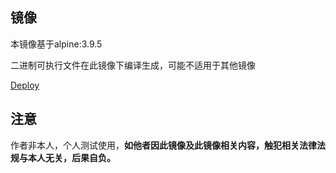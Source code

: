 ## 镜像

本镜像基于alpine:3.9.5

二进制可执行文件在此镜像下编译生成，可能不适用于其他镜像

[Deploy](https://dashboard.heroku.com/new?template=https%3A%2F%2Fgithub.com%2FToSeeAll%2Fherokuzfile)

## 注意
作者非本人，个人测试使用，**如他者因此镜像及此镜像相关内容，触犯相关法律法规与本人无关，后果自负。**
